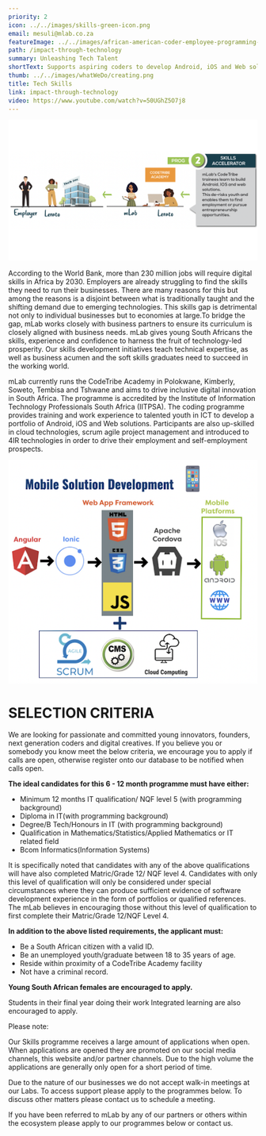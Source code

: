 ```yaml
---
priority: 2
icon: ../../images/skills-green-icon.png
email: mesuli@mlab.co.za
featureImage: ../../images/african-american-coder-employee-programming-busine-2021-12-09-02-41-56-utc.jpg.jpg
path: /impact-through-technology
summary: Unleashing Tech Talent
shortText: Supports aspiring coders to develop Android, iOS and Web solutions
thumb: ../../images/whatWeDo/creating.png
title: Tech Skills
link: impact-through-technology
video: https://www.youtube.com/watch?v=50UGhZ5O7j8
---
```

![skills accelerator process](../../images/screenshot-2022-11-04-075322.png)

According to the World Bank, more than 230 million jobs will require digital skills in Africa by 2030. Employers are already struggling to find the skills they need to run their businesses. There are many reasons for this but among the reasons is a disjoint between what is traditionally taught and the shifting demand due to emerging technologies. This skills gap is detrimental not only to individual businesses but to economies at large.To bridge the gap, mLab works closely with business partners to ensure its curriculum is closely aligned with business needs. mLab gives young South Africans the skills, experience and confidence to harness the fruit of technology-led prosperity. Our skills development initiatives teach technical expertise, as well as business acumen and the soft skills graduates need to succeed in the working world.

mLab currently runs the CodeTribe Academy in Polokwane, Kimberly, Soweto, Tembisa and Tshwane and aims to drive inclusive digital innovation in South Africa. The programme is accredited by the Institute of Information Technology Professionals South Africa (IITPSA). The coding programme provides training and work experience to talented youth in ICT to develop a portfolio of Android, iOS and Web solutions. Participants are also up-skilled in cloud technologies, scrum agile project management and introduced to 4IR technologies in order to drive their employment and self-employment prospects.

![tech stack](../../images/techstack-temp.png)

# **SELECTION CRITERIA**

We are looking for passionate and committed young innovators, founders, next generation coders and digital creatives. If you believe you or somebody you know meet the below criteria, we encourage you to apply if calls are open, otherwise register onto our database to be notified when calls open.

**The ideal candidates for this 6 - 12 month programme must have either:**

* Minimum 12 months IT qualification/ NQF level 5 (with programming background)
* Diploma in IT(with programming background)
* Degree/B Tech/Honours in IT (with programming background)
* Qualification in Mathematics/Statistics/Applied Mathematics or IT related field
* Bcom Informatics(Information Systems)



It is specifically noted that candidates with any of the above qualifications will have also completed Matric/Grade 12/ NQF level 4. Candidates with only this level of qualification will only be considered under special circumstances where they can produce sufficient evidence of software development experience in the form of portfolios or qualified references. The mLab believes in encouraging those without this level of qualification to first complete their Matric/Grade 12/NQF Level 4.

**In addition to the above listed requirements, the applicant must:**

* Be a South African citizen with a valid ID.
* Be an unemployed youth/graduate between 18 to 35 years of age.
* Reside within proximity of a CodeTribe Academy facility
* Not have a criminal record.

**Young South African females are encouraged to apply.**

Students in their final year doing their work Integrated learning are also encouraged to apply.

Please note:

Our Skills programme receives a large amount of applications when open. When applications are opened they are promoted on our social media channels, this website and/or partner channels. Due to the high volume the applications are generally only open for a short period of time.

Due to the nature of our businesses we do not accept walk-in meetings at our Labs. To access support please apply to the programmes below. To discuss other matters please contact us to schedule a meeting.

If you have been referred to mLab by any of our partners or others within the ecosystem please apply to our programmes below or contact us.